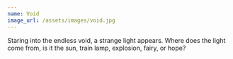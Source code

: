 ```yaml
---
name: Void
image_url: /assets/images/void.jpg
---
```


Staring into the endless void, a strange light appears. Where does
the light come from, is it the sun, train lamp, explosion,
fairy, or hope?
